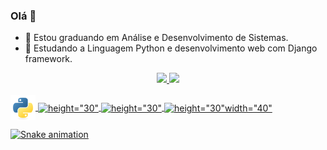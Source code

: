 ### Olá 👋

- 🔭 Estou graduando em Análise e Desenvolvimento de Sistemas.
- 🌱 Estudando a Linguagem Python e desenvolvimento web com Django framework.
<div align="center">
  <a href="https://github.com/marinaelpidio29">
  <img height="180em" src="https://github-readme-stats.vercel.app/api?username=marinaelpidio29&show_icons=true&theme=dark&include_all_commits=true&count_private=true"/>
  <img height="180em" src="https://github-readme-stats.vercel.app/api/top-langs/?username=marinaelpidio29&layout=compact&langs_count=7&theme=dark"/>
  
  </div>
<div style="display: inline_block"><br>
  <img align="center" alt= height="30" width="40" src="https://raw.githubusercontent.com/devicons/devicon/master/icons/python/python-original.svg">
  <img align="center" alt= height="30" width="40"  
  src="https://cdn.jsdelivr.net/gh/devicons/devicon/icons/html5/html5-plain-wordmark.svg" />
  <img align="center" alt= height="30" width="40"   width="40"src="https://cdn.jsdelivr.net/gh/devicons/devicon/icons/css3/css3-plain.svg" />
  <img align="center" alt=height="30"width="40"
width="40"src="https://cdn.jsdelivr.net/gh/devicons/devicon/icons/django/django-plain.svg" />

![Snake animation](https://github.com/marinaelpidio29/marinaelpidio29/blob/output/github-contribution-grid-snake.svg)

          
          
          
